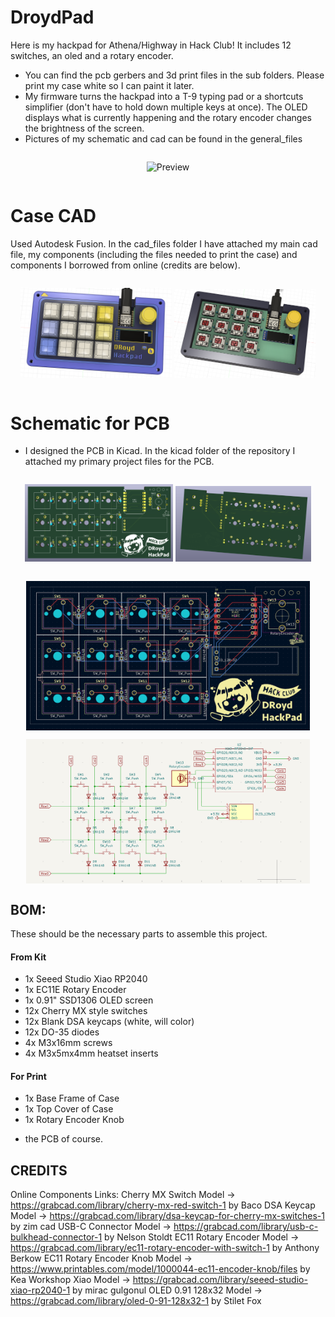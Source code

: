 # DroydPad
Here is my hackpad for Athena/Highway in Hack Club! It includes 12 switches, an oled and a rotary encoder.
- You can find the pcb gerbers and 3d print files in the sub folders. Please print my case white so I can paint it later.
- My firmware turns the hackpad into a T-9 typing pad or a shortcuts simplifier (don't have to hold down multiple keys at once). The OLED displays what is currently happening and the rotary encoder changes the brightness of the screen.
- Pictures of my schematic and cad can be found in the general_files
<p align="center">
  <img src="general_files/final.png" alt="Preview" style="max-width: 38%; margin: 1em auto" />
</p>

# Case CAD
Used Autodesk Fusion. In the cad_files folder I have attached my main cad file, my components (including the files needed to print the case) and components I borrowed from online (credits are below).
<p align="center">
  <img src="general_files/sketch.png" alt="Preview" style="max-width: 48%; margin: 1em auto;"/>
  <img src="general_files/insidecad.png" alt="Preview" style="max-width: 45%; margin: 1em auto;"/>
</p>

# Schematic for PCB
- I designed the PCB in Kicad. In the kicad folder of the repository I attached my primary project files for the PCB.
<p align="center">
  <img src="general_files/pcb3dfront.png" alt="Preview" style="max-width: 47%; margin: 1em auto;" />
  <img src="general_files/pcb3dback.png" alt="Preview" style="max-width: 43%; margin: 1em auto;" />
</p>
<p align="center">
  <img src="general_files/pcbwiring.png" alt="Preview" style="max-width: 90%; margin: 1em auto; display: block;" />
</p>
<p align="center">
  <img src="general_files/schematic.png" alt="Preview" style="max-width: 90%; margin: 1em auto; display: block;" />
</p>

## BOM:
These should be the necessary parts to assemble this project.
#### From Kit
- 1x Seeed Studio Xiao RP2040
- 1x EC11E Rotary Encoder
- 1x 0.91" SSD1306 OLED screen
- 12x Cherry MX style switches
- 12x Blank DSA keycaps (white, will color)
- 12x DO-35 diodes
- 4x M3x16mm screws
- 4x M3x5mx4mm heatset inserts

#### For Print
- 1x Base Frame of Case
- 1x Top Cover of Case
- 1x Rotary Encoder Knob

+ the PCB of course.

## CREDITS
Online Components Links:
Cherry MX Switch Model -> https://grabcad.com/library/cherry-mx-red-switch-1 by Baco
DSA Keycap Model -> https://grabcad.com/library/dsa-keycap-for-cherry-mx-switches-1 by zim cad
USB-C Connector Model -> https://grabcad.com/library/usb-c-bulkhead-connector-1 by Nelson Stoldt
EC11 Rotary Encoder Model -> https://grabcad.com/library/ec11-rotary-encoder-with-switch-1 by Anthony Berkow
EC11 Rotary Encoder Knob Model -> https://www.printables.com/model/1000044-ec11-encoder-knob/files by Kea Workshop
Xiao Model -> https://grabcad.com/library/seeed-studio-xiao-rp2040-1 by mirac gulgonul
OLED 0.91 128x32 Model -> https://grabcad.com/library/oled-0-91-128x32-1 by Stilet Fox
